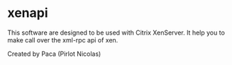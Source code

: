 xenapi
======

This software are designed to be used with Citrix XenServer.
It help you to make call over the xml-rpc api of xen.

Created by Paca (Pirlot Nicolas)
